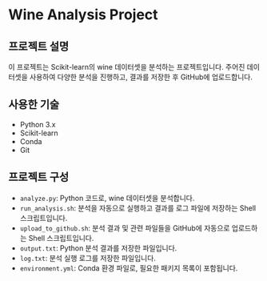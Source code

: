 # Wine Analysis Project

## 프로젝트 설명
이 프로젝트는 Scikit-learn의 wine 데이터셋을 분석하는 프로젝트입니다. 주어진 데이터셋을 사용하여 다양한 분석을 진행하고, 결과를 저장한 후 GitHub에 업로드합니다.

## 사용한 기술
- Python 3.x
- Scikit-learn
- Conda
- Git

## 프로젝트 구성
- `analyze.py`: Python 코드로, wine 데이터셋을 분석합니다.
- `run_analysis.sh`: 분석을 자동으로 실행하고 결과를 로그 파일에 저장하는 Shell 스크립트입니다.
- `upload_to_github.sh`: 분석 결과 및 관련 파일들을 GitHub에 자동으로 업로드하는 Shell 스크립트입니다.
- `output.txt`: Python 분석 결과를 저장한 파일입니다.
- `log.txt`: 분석 실행 로그를 저장한 파일입니다.
- `environment.yml`: Conda 환경 파일로, 필요한 패키지 목록이 포함됩니다.
